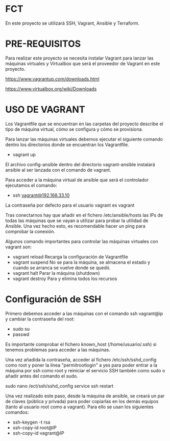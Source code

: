 # FCT
En este proyecto se utilizará SSH, Vagrant, Ansible y Terraform.

# PRE-REQUISITOS
Para realizar este proyecto se necesita instalar Vagrant para lanzar las máquinas virtuales y Virtualbox que será el proveedor de Vagrant en este proyecto.

https://www.vagrantup.com/downloads.html

https://www.virtualbox.org/wiki/Downloads


# USO DE VAGRANT

Los Vagrantfile que se encuentran en las carpetas del proyecto describe el tipo de máquina virtual, cómo se configura y cómo se provisiona.

Para lanzar las máquinas virtuales debemos ejecutar el siguiente comando dentro los directorios donde se encuentran los Vagrantfile.

- vagrant up 

El archivo config-ansible dentro del directorio vagrant-ansible instalará ansible al ser lanzada con el comando de vagrant.

Para acceder a la máquina virtual de ansible que será el controlador ejecutamos el comando:

- ssh vagrant@192.168.33.10

La contraseña por defecto para el usuario vagrant es vagrant

Tras conectarnos hay que añadir en el fichero /etc/ansible/hosts las IPs de todas las máquinas que se vayan a utilizar para probar la utilidad de Ansible. Una vez hecho esto, es recomendable hacer un ping para comprobar la conexión.

Algunos comando importantes para controlar las máquinas virtuales con vagrant son:
- vagrant reload Recarga la configuración de Vagrantfile
- vagrant suspend No se para la máquina, se almacena el estado y cuando se arranca se vuelve donde se quedó.
- vagrant halt Parar la máquina (shutdown)
- vagrant destroy Para y elimina todos los recursos

# Configuración de SSH
Primero debemos acceder a las máquinas con el comando ssh vagrant@ip y cambiar la contraseña del root:
- sudo su 
- passwd

Es importante comprobar el fichero known_host (/home/usuario/.ssh) si tenemos problemas para acceder a las máquinas.

Una vez añadida la contraseña, acceder al fichero /etc/ssh/sshd_config como root y poner la línea "permitrootlogin" a yes para poder entrar a la máquina por ssh como root y reiniciar el servicio SSH también como sudo o añadir antes del comando el sudo.

sudo nano /ect/ssh/sshd_config
service ssh restart

Una vez realizado este paso, desde la máquina de ansible, se creará un par de claves (pública y privada) para poder copiarlas en los demás equipos (tanto al usuario root como a vagrant). Para ello se usan los siguientes comandos:
- ssh-keygen -t rsa
- ssh-copy-id root@IP 
- ssh-copy-id vagrant@IP





